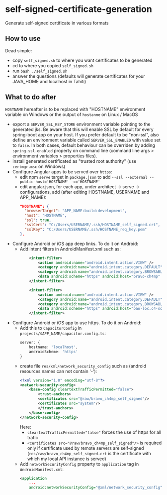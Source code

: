 # self-signed-certificate-generation
Generate self-signed certificate in various formats

## How to use
Dead simple:
- copy `self_signed.sh` to where you want certificates to be generated
- cd to where you copied `self_signed.sh`
- run `bash ./self_signed.sh`
- answer the questions (defaults will generate certificates for your JAVA_HOME and localhost in Tahiti)

## What to do after
`HOSTNAME` hereafter is to be replaced with "HOSTNAME" environment variable on Windows or the output of `hostanme` on Linux / MacOS
- export a `SERVER_SSL_KEY_STORE` environment variable pointing to the generated jks. Be aware that this will enable SSL by default for every spring-boot app on your host. If you prefer default to be "non-ssl", also define an environment variable called `SERVER_SSL_ENABLED` with value set to `false`. In both cases, default behaviour can be overriden by adding `spring.ssl.enabled` property on command line (command line args > environment variables > properties files).
- install generated certificated as "trusted root authority" (use `certmgr.msc` on Windows)
- Configure Angular apps to be served over `https`:
  - edit npm `serve` target in `package.json` to add `--ssl --external --public-host='HOSTNAME' -c='HOSTNAME'`
  - edit angular.json, for each app, under architect -> serve -> configurations, add (after editing HOSTNAME, USERNAME and APP_NAME):
    ```json
    "HOSTNAME": {
      "browserTarget": "APP_NAME:build:development",
      "host": "HOSTNAME",
      "ssl": true,
      "sslCert": "C:/Users/USERNAME/.ssh/HOSTNAME_self_signed.crt",
      "sslKey": "C:/Users/USERNAME/.ssh/HOSTNAME_req_key.pem"
    },
    ```
- Configure Android or iOS app deep links.
  To do it on Android:
  - Add intent filters in AndroidManifest.xml such as: 
    ``` xml
        <intent-filter>
            <action android:name="android.intent.action.VIEW" />
            <category android:name="android.intent.category.DEFAULT" />
            <category android:name="android.intent.category.BROWSABLE" />
            <data android:scheme="https" android:host="bravo-ch4mp" android:port="8100" />
        </intent-filter>

        <intent-filter>
            <action android:name="android.intent.action.VIEW" />
            <category android:name="android.intent.category.DEFAULT" />
            <category android:name="android.intent.category.BROWSABLE" />
            <data android:scheme="https" android:host="bao-loc.c4-soft.com" />
        </intent-filter>
    ```
- Configure Android or iOS app to use https.
  To do it on Android:
  - Add this to `CapacitorConfig` in `projects/$APP_NAME/capacitor.config.ts`: 
    ```typescript
    server: {
        hostname: 'localhost',
        androidScheme: 'https'
    }
    ```
  - create file `res/xml/network_security_config` such as (android resources names can not contain '-'):
    ```xml
    <?xml version="1.0" encoding="utf-8"?>
    <network-security-config>
        <base-config cleartextTrafficPermitted="false">
            <trust-anchors>
            <certificates src="@raw/bravo_ch4mp_self_signed"/>
            <certificates src="system"/>
            </trust-anchors>
        </base-config>
    </network-security-config>
    ```
    Here:
    - `cleartextTrafficPermitted="false"` forces the use of https for all trafic
    - `<certificates src="@raw/bravo_ch4mp_self_signed"/>` is required only if certificate used by remote servers are self-signed (`res/raw/bravo_ch4mp_self_signed.crt` is the certificate with which my local API instance is served)
  - Add `networkSecurityConfig` property to `application` tag in `AndroidManifest.xml`: 
    ```xml
    <application
        ...
        android:networkSecurityConfig="@xml/network_security_config">
    ```